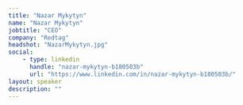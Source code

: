 ```yaml
---
title: "Nazar Mykytyn"
name: "Nazar Mykytyn"
jobtitle: "CEO"
company: "Redtag"
headshot: "NazarMykytyn.jpg"
social:
    - type: linkedin
      handle: "nazar-mykytyn-b180503b"
      url: "https://www.linkedin.com/in/nazar-mykytyn-b180503b/"
layout: speaker
description: ""
---
```


